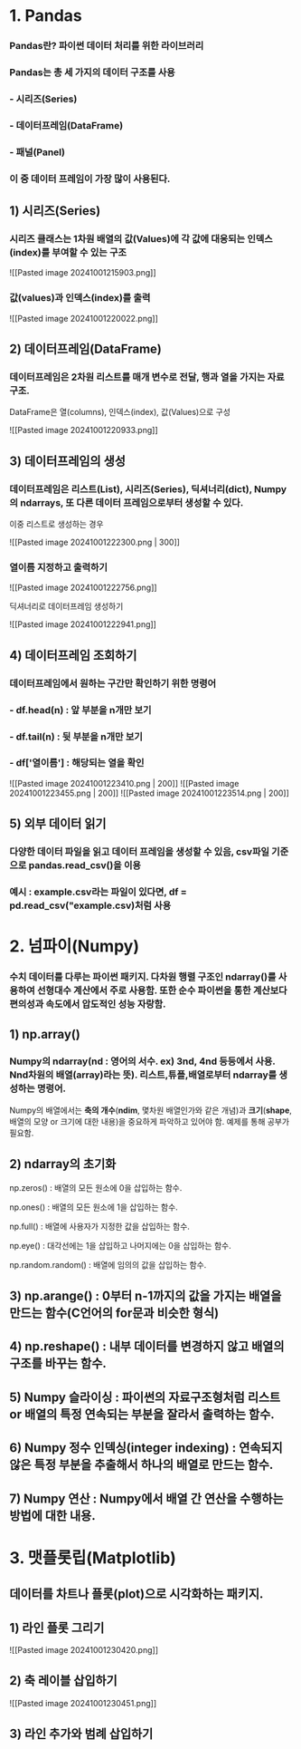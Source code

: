 # 1. Pandas
### Pandas란? 파이썬 데이터 처리를 위한 라이브러리
### Pandas는 총 세 가지의 데이터 구조를 사용
### - 시리즈(Series)
### - 데이터프레임(DataFrame)
### - 패널(Panel)
### 이 중 데이터 프레임이 가장 많이 사용된다.

## 1) 시리즈(Series)
### 시리즈 클래스는 1차원 배열의 값(Values)에 각 값에 대응되는 인덱스(index)를 부여할 수 있는 구조

![[Pasted image 20241001215903.png]]
### 값(values)과 인덱스(index)를 출력

![[Pasted image 20241001220022.png]]

## 2) 데이터프레임(DataFrame)
### 데이터프레임은 2차원 리스트를 매개 변수로 전달, 행과 열을 가지는 자료 구조. 
DataFrame은 열(columns), 인덱스(index), 값(Values)으로 구성

![[Pasted image 20241001220933.png]]

## 3) 데이터프레임의 생성
### 데이터프레임은 리스트(List), 시리즈(Series), 딕셔너리(dict), Numpy의 ndarrays, 또 다른 데이터 프레임으로부터 생성할 수 있다.

이중 리스트로 생성하는 경우

![[Pasted image 20241001222300.png | 300]]

### 열이름 지정하고 출력하기

![[Pasted image 20241001222756.png]]

딕셔너리로 데이터프레임 생성하기

![[Pasted image 20241001222941.png]]

## 4) 데이터프레임 조회하기
### 데이터프레임에서 원하는 구간만 확인하기 위한 명령어
### - df.head(n) : 앞 부분을 n개만 보기
### - df.tail(n) : 뒷 부분을 n개만 보기
### - df['열이름'] : 해당되는 열을 확인

![[Pasted image 20241001223410.png | 200]]
![[Pasted image 20241001223455.png | 200]]
![[Pasted image 20241001223514.png | 200]]

## 5) 외부 데이터 읽기
### 다양한 데이터 파일을 읽고 데이터 프레임을 생성할 수 있음, csv파일 기준으로 pandas.read_csv()을 이용
### 예시 : example.csv라는 파일이 있다면, df = pd.read_csv("example.csv)처럼 사용

# 2. 넘파이(Numpy)
### 수치 데이터를 다루는 파이썬 패키지. 다차원 행렬 구조인 ndarray()를 사용하여 선형대수 계산에서 주로 사용함. 또한 순수 파이썬을 통한 계산보다 편의성과 속도에서 압도적인 성능 자랑함.

## 1) np.array()
### Numpy의 ndarray(nd : 영어의 서수. ex) 3nd, 4nd 등등에서 사용. Nnd차원의 배열(array)라는 뜻). 리스트,튜플,배열로부터 ndarray를 생성하는 명령어.

Numpy의 배열에서는 **축의 개수**(**ndim**, 몇차원 배열인가와 같은 개념)과 **크기**(**shape**, 배열의 모양 or 크기에 대한 내용)을 중요하게 파악하고 있어야 함. 예제를 통해 공부가 필요함.

## 2) ndarray의 초기화

np.zeros() : 배열의 모든 원소에 0을 삽입하는 함수.

np.ones() : 배열의 모든 원소에 1을 삽입하는 함수.

np.full() : 배열에 사용자가 지정한 값을 삽입하는 함수.

np.eye() : 대각선에는 1을 삽입하고 나머지에는 0을 삽입하는 함수.

np.random.random() : 배열에 임의의 값을 삽입하는 함수.

## 3) np.arange() : 0부터 **n-1**까지의 값을 가지는 배열을 만드는 함수(C언어의 for문과 비슷한 형식)

## 4) np.reshape() : 내부 데이터를 변경하지 않고 배열의 구조를 바꾸는 함수.

## 5) Numpy 슬라이싱 : 파이썬의 자료구조형처럼 리스트 or 배열의 특정 **연속되는 부분**을 잘라서 출력하는 함수.

## 6) Numpy 정수 인덱싱(integer indexing) : **연속되지 않은** 특정 부분을 추출해서 하나의 배열로 만드는 함수.

## 7) Numpy 연산 : Numpy에서 배열 간 연산을 수행하는 방법에 대한 내용.

# 3. 맷플롯립(Matplotlib)
## 데이터를 차트나 플롯(plot)으로 시각화하는 패키지.

## 1) 라인 플롯 그리기

![[Pasted image 20241001230420.png]]

## 2) 축 레이블 삽입하기

![[Pasted image 20241001230451.png]]

## 3) 라인 추가와 범례 삽입하기
